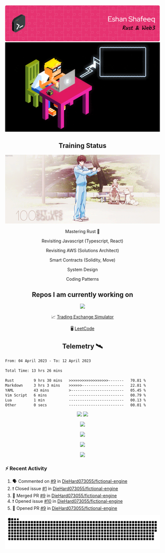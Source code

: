 ![Header](/assets/github-header-image.png)
![Work in Progress](/assets/WIP.gif "Work in Progress")


<h2 align="center">Training Status</h2>
<p align="center">
  <img alig src="/assets/saitama_training.gif" />
</p>


<p align="center">
Mastering Rust 🦀  
</p>
<p align="center">
Revisiting Javascript (Typescript, React)  
</p>
<p align="center">
Revisiting AWS (Solutions Architect)  
</p>
<p align="center">
Smart Contracts (Solidity, Move)  
</p>
<p align="center">
System Design  
</p>
<p align="center">
Coding Patterns  
</p>

<h2 align="center">Repos I am currently working on </h2>
<p align="center">
  <img alig src="/assets/Izuku_uses_Faux_100.gif" />
</p>

<p align="center">
 📈 <a href="https://github.com/DieHard073055/solid-carnival">Trading Exchange Simulator</a></li>
</p>
<p align="center">
 🖥  <a href="https://github.com/DieHard073055/super-duper-octo-disc">LeetCode</a></li>
</p>


<h2 align="center">Telemetry  🛰</h2>
<!--START_SECTION:waka-->

```text
From: 04 April 2023 - To: 12 April 2023

Total Time: 13 hrs 26 mins

Rust         9 hrs 30 mins   >>>>>>>>>>>>>>>>>>-------   70.81 %
Markdown     3 hrs 3 mins    >>>>>>-------------------   22.81 %
YAML         43 mins         >------------------------   05.45 %
Vim Script   6 mins          -------------------------   00.79 %
Lua          1 min           -------------------------   00.13 %
Other        0 secs          -------------------------   00.01 %
```

<!--END_SECTION:waka-->

<p align="center">
  <img width="500" alig src="https://wakatime.com/share/@e5cdae17-ff21-447b-88c4-dbcea5d0baa2/4578abe6-1ecf-4208-bbce-9cfc08a143ad.svg" />
  <img width="500" alig src="https://wakatime.com/share/@e5cdae17-ff21-447b-88c4-dbcea5d0baa2/408d90d5-b838-4730-880e-a778bf51a460.svg" />
</p>

<p align="center">
  <img alig src="https://github-profile-trophy.vercel.app/?username=diehard073055&theme=darkhub" />
</p>

<p align="center">
  <img alig src="https://github-readme-stats.vercel.app/api?username=diehard073055&show_icons=true&theme=radical&card_width=700" />
</p>

<p align="center">
  <img alig src="https://github-readme-stats.vercel.app/api/top-langs/?username=diehard073055&theme=radical&card_width=700" />
</p>
<p align="center">
  <img alig src="https://streak-stats.demolab.com?user=diehard073055&theme=dark&hide_border=true" />
</p>



### ⚡ Recent Activity

<!--START_SECTION:activity-->
1. 🗣 Commented on [#9](https://github.com/DieHard073055/fictional-engine/issues/9) in [DieHard073055/fictional-engine](https://github.com/DieHard073055/fictional-engine)
2. ❗️ Closed issue [#1](https://github.com/DieHard073055/fictional-engine/issues/1) in [DieHard073055/fictional-engine](https://github.com/DieHard073055/fictional-engine)
3. 🎉 Merged PR [#9](https://github.com/DieHard073055/fictional-engine/pull/9) in [DieHard073055/fictional-engine](https://github.com/DieHard073055/fictional-engine)
4. ❗️ Opened issue [#10](https://github.com/DieHard073055/fictional-engine/issues/10) in [DieHard073055/fictional-engine](https://github.com/DieHard073055/fictional-engine)
5. 💪 Opened PR [#9](https://github.com/DieHard073055/fictional-engine/pull/9) in [DieHard073055/fictional-engine](https://github.com/DieHard073055/fictional-engine)
<!--END_SECTION:activity-->

<picture>
  <source media="(prefers-color-scheme: dark)" srcset="https://raw.githubusercontent.com/DieHard073055/diehard073055/output/github-contribution-grid-snake-dark.svg" />
  <source media="(prefers-color-scheme: light)" srcset="https://raw.githubusercontent.com/DieHard073055/diehard073055/output/github-contribution-grid-snake.svg" />
  <img alt="github-snake" src="https://raw.githubusercontent.com/DieHard073055/diehard073055/output/github-contribution-grid-snake.svg" />
</picture>
